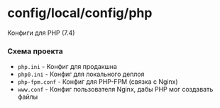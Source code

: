 # config/local/config/php

Конфиги для PHP (7.4)

### Схема проекта
- `php.ini` - Конфиг для продакшна
- `php0.ini` - Конфиг для локального деплоя
- `php-fpm.conf` - Конфиг для PHP-FPM (связка с Nginx)
- `www.conf` - Конфиг пользователя Nginx, дабы PHP мог создавать файлы